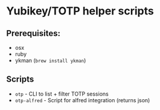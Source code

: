 # Yubikey/TOTP helper scripts

## Prerequisites:
   * osx
   * ruby
   * ykman (`brew install ykman`)

## Scripts

   * `otp` - CLI to list + filter TOTP sessions
   * `otp-alfred` - Script for alfred integration (returns json)
